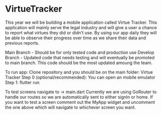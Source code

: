 # VirtueTracker
This year we will be building a mobile application called Virtue Tracker. This application will mainly serve the legal industry and will give a user a chance to report what virtues they did or didn’t use. By using our app daily they will be able to observe their progress over time as we share their data and previous reports.


Main Branch - Should be for only tested code and production use
Develop Branch - Updated code that needs testing and will eventually be promoted to main branch. This code should be the most updated amoung the team.

To run app:
Clone repository and you should be on the main folder: Virtue Tracker
Step 0 (optional/recommended): You can open an mobile emulator
Step 1: flutter run

To test screens navigate to -> main.dart
Currently we are using GoRouter to handle our routes so we are automatically sent to either signIn or home. If you want to test a screen comment out the MyApp widget and uncomment the one above which will navigate to whichever screen you want.

